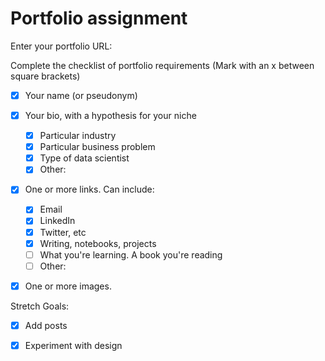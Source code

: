 # Portfolio assignment

Enter your portfolio URL:


Complete the checklist of portfolio requirements
(Mark with an x between square brackets)

- [x] Your name (or pseudonym)
- [x] Your bio, with a hypothesis for your niche
    - [x] Particular industry
    - [x] Particular business problem
    - [x] Type of data scientist
    - [x] Other: 
- [x] One or more links. Can include:
    - [x] Email
    - [x] LinkedIn
    - [x] Twitter, etc
    - [x] Writing, notebooks, projects
    - [ ] What you're learning. A book you're reading
    - [ ] Other:
- [x] One or more images.
    
    
Stretch Goals:

- [x] Add posts
- [x] Experiment with design
 
